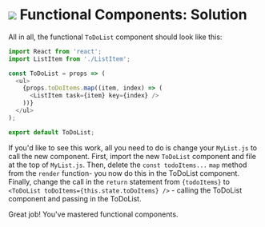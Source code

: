 # ![](https://ga-dash.s3.amazonaws.com/production/assets/logo-9f88ae6c9c3871690e33280fcf557f33.png) Functional Components: Solution

All in all, the functional `ToDoList` component should look like this:

```js
import React from 'react';
import ListItem from './ListItem';

const ToDoList = props => (
  <ul>
    {props.toDoItems.map((item, index) => (
      <ListItem task={item} key={index} />
    ))}
  </ul>
);

export default ToDoList;
```

If you'd like to see this work, all you need to do is change your `MyList.js` to call the new component.
First, import the new `ToDoList` component and file at the top of `MyList.js`.
Then, delete the `const todoItems...` `map` method from the `render` function- you now do this in the ToDoList component.
Finally, change the call in the `return` statement from `{todoItems}` to `<ToDoList toDoItems={this.state.toDoItems} />` - calling the ToDoList component and passing in the ToDoList.

Great job! You've mastered functional components.
